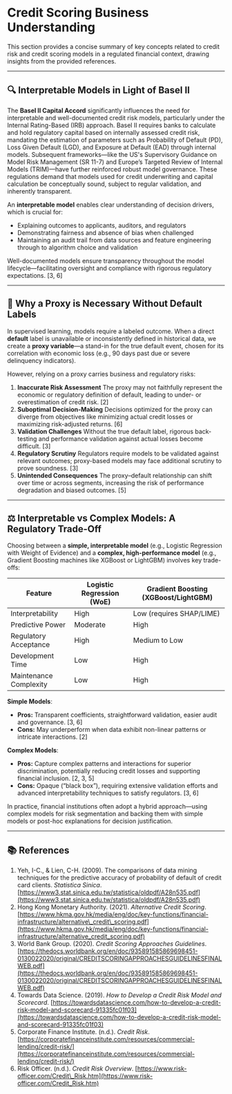 # Credit Scoring Business Understanding

This section provides a concise summary of key concepts related to credit risk and credit scoring models in a regulated financial context, drawing insights from the provided references.

---

## 🔍 Interpretable Models in Light of Basel II

The **Basel II Capital Accord** significantly influences the need for interpretable and well-documented credit risk models, particularly under the Internal Rating-Based (IRB) approach. Basel II requires banks to calculate and hold regulatory capital based on internally assessed credit risk, mandating the estimation of parameters such as Probability of Default (PD), Loss Given Default (LGD), and Exposure at Default (EAD) through internal models. Subsequent frameworks—like the US's Supervisory Guidance on Model Risk Management (SR 11-7) and Europe’s Targeted Review of Internal Models (TRIM)—have further reinforced robust model governance. These regulations demand that models used for credit underwriting and capital calculation be conceptually sound, subject to regular validation, and inherently transparent.

An **interpretable model** enables clear understanding of decision drivers, which is crucial for:

* Explaining outcomes to applicants, auditors, and regulators
* Demonstrating fairness and absence of bias when challenged
* Maintaining an audit trail from data sources and feature engineering through to algorithm choice and validation

Well-documented models ensure transparency throughout the model lifecycle—facilitating oversight and compliance with rigorous regulatory expectations. \[3, 6]

---

## 🧪 Why a Proxy is Necessary Without Default Labels

In supervised learning, models require a labeled outcome. When a direct **default** label is unavailable or inconsistently defined in historical data, we create a **proxy variable**—a stand-in for the true default event, chosen for its correlation with economic loss (e.g., 90 days past due or severe delinquency indicators).

However, relying on a proxy carries business and regulatory risks:

1. **Inaccurate Risk Assessment**
   The proxy may not faithfully represent the economic or regulatory definition of default, leading to under- or overestimation of credit risk. \[2]
2. **Suboptimal Decision-Making**
   Decisions optimized for the proxy can diverge from objectives like minimizing actual credit losses or maximizing risk-adjusted returns. \[6]
3. **Validation Challenges**
   Without the true default label, rigorous back-testing and performance validation against actual losses become difficult. \[3]
4. **Regulatory Scrutiny**
   Regulators require models to be validated against relevant outcomes; proxy-based models may face additional scrutiny to prove soundness. \[3]
5. **Unintended Consequences**
   The proxy–default relationship can shift over time or across segments, increasing the risk of performance degradation and biased outcomes. \[5]

---

## ⚖️ Interpretable vs Complex Models: A Regulatory Trade-Off

Choosing between a **simple, interpretable model** (e.g., Logistic Regression with Weight of Evidence) and a **complex, high-performance model** (e.g., Gradient Boosting machines like XGBoost or LightGBM) involves key trade-offs:

| Feature                | Logistic Regression (WoE) | Gradient Boosting (XGBoost/LightGBM) |
| ---------------------- | ------------------------- | ------------------------------------ |
| Interpretability       | High                      | Low (requires SHAP/LIME)             |
| Predictive Power       | Moderate                  | High                                 |
| Regulatory Acceptance  | High                      | Medium to Low                        |
| Development Time       | Low                       | High                                 |
| Maintenance Complexity | Low                       | High                                 |

**Simple Models**:

* **Pros:** Transparent coefficients, straightforward validation, easier audit and governance. \[3, 6]
* **Cons:** May underperform when data exhibit non-linear patterns or intricate interactions. \[2]

**Complex Models**:

* **Pros:** Capture complex patterns and interactions for superior discrimination, potentially reducing credit losses and supporting financial inclusion. \[2, 3, 5]
* **Cons:** Opaque (“black box”), requiring extensive validation efforts and advanced interpretability techniques to satisfy regulators. \[3, 6]

In practice, financial institutions often adopt a hybrid approach—using complex models for risk segmentation and backing them with simple models or post-hoc explanations for decision justification.

---

## 📚 References

1. Yeh, I-C., & Lien, C-H. (2009). The comparisons of data mining techniques for the predictive accuracy of probability of default of credit card clients. *Statistica Sinica*. [https://www3.stat.sinica.edu.tw/statistica/oldpdf/A28n535.pdf](https://www3.stat.sinica.edu.tw/statistica/oldpdf/A28n535.pdf)
2. Hong Kong Monetary Authority. (2021). *Alternative Credit Scoring*. [https://www.hkma.gov.hk/media/eng/doc/key-functions/financial-infrastructure/alternative\_credit\_scoring.pdf](https://www.hkma.gov.hk/media/eng/doc/key-functions/financial-infrastructure/alternative_credit_scoring.pdf)
3. World Bank Group. (2020). *Credit Scoring Approaches Guidelines*. [https://thedocs.worldbank.org/en/doc/935891585869698451-0130022020/original/CREDITSCORINGAPPROACHESGUIDELINESFINALWEB.pdf](https://thedocs.worldbank.org/en/doc/935891585869698451-0130022020/original/CREDITSCORINGAPPROACHESGUIDELINESFINALWEB.pdf)
4. Towards Data Science. (2019). *How to Develop a Credit Risk Model and Scorecard*. [https://towardsdatascience.com/how-to-develop-a-credit-risk-model-and-scorecard-91335fc01f03](https://towardsdatascience.com/how-to-develop-a-credit-risk-model-and-scorecard-91335fc01f03)
5. Corporate Finance Institute. (n.d.). *Credit Risk*. [https://corporatefinanceinstitute.com/resources/commercial-lending/credit-risk/](https://corporatefinanceinstitute.com/resources/commercial-lending/credit-risk/)
6. Risk Officer. (n.d.). *Credit Risk Overview*. [https://www.risk-officer.com/Credit\_Risk.htm](https://www.risk-officer.com/Credit_Risk.htm)
